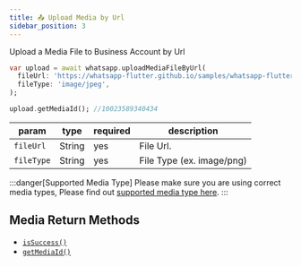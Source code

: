 ```yaml
---
title: 📤 Upload Media by Url
sidebar_position: 3
---
```


Upload a Media File to Business Account by Url

```dart
var upload = await whatsapp.uploadMediaFileByUrl(
  fileUrl: 'https://whatsapp-flutter.github.io/samples/whatsapp-flutter.jpg',
  fileType: 'image/jpeg',
);

upload.getMediaId(); //10023589340434
```

| param      | type   | required | description               |
| ---------- | ------ | -------- | ------------------------- |
| `fileUrl`  | String | yes      | File Url.                 |
| `fileType` | String | yes      | File Type (ex. image/png) |

:::danger[Supported Media Type]
Please make sure you are using correct media types, Please find out [supported media type here](/docs/methods/media/supported-media-type.md).
:::

## Media Return Methods

- [`isSuccess()`](docs/return-methods.md#issuccess-bool)
- [`getMediaId()`](docs/return-methods.md#getmediaid-string)
